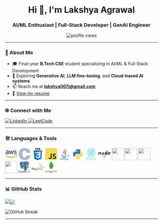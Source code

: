 <h1 align="center">Hi 👋, I'm Lakshya Agrawal</h1>
<h3 align="center">AI/ML Enthusiast | Full-Stack Developer | GenAI Engineer</h3>

<p align="center">
  <img src="https://komarev.com/ghpvc/?username=exoexo-1&label=Profile%20Views&color=0e75b6&style=flat" alt="profile views" />
</p>

---

### 📌 About Me
- 🎓 Final-year **B.Tech CSE** student specializing in AI/ML & Full-Stack Development  
- 🌱 Exploring **Generative AI**, **LLM fine-tuning**, and **Cloud-based AI systems**  
- 📫 Reach me at **lakshya007j@gmail.com**  
- 📄 [View my resume](https://drive.google.com/file/d/1BSKc4rE43H2bFiFybwmCtCZmxHg8_rUS/view?usp=drive_link)

---

### 🌐 Connect with Me
<p align="left">
  <a href="https://linkedin.com/in/lakshya-agrawal-356892" target="_blank">
    <img src="https://raw.githubusercontent.com/rahuldkjain/github-profile-readme-generator/master/src/images/icons/Social/linked-in-alt.svg" alt="LinkedIn" height="30" width="40" />
  </a>
  <a href="https://www.leetcode.com/exo098" target="_blank">
    <img src="https://raw.githubusercontent.com/rahuldkjain/github-profile-readme-generator/master/src/images/icons/Social/leet-code.svg" alt="LeetCode" height="30" width="40" />
  </a>
</p>

---

### 🛠 Languages & Tools
<p align="left"> 
  <a href="https://aws.amazon.com"><img src="https://raw.githubusercontent.com/devicons/devicon/master/icons/amazonwebservices/amazonwebservices-original-wordmark.svg" width="40" height="40"/></a>
  <a href="https://www.cprogramming.com/"><img src="https://raw.githubusercontent.com/devicons/devicon/master/icons/c/c-original.svg" width="40" height="40"/></a>
  <a href="https://www.w3schools.com/css/"><img src="https://raw.githubusercontent.com/devicons/devicon/master/icons/css3/css3-original-wordmark.svg" width="40" height="40"/></a>
  <a href="https://developer.mozilla.org/en-US/docs/Web/JavaScript"><img src="https://raw.githubusercontent.com/devicons/devicon/master/icons/javascript/javascript-original.svg" width="40" height="40"/></a>
  <a href="https://www.java.com"><img src="https://raw.githubusercontent.com/devicons/devicon/master/icons/java/java-original.svg" width="40" height="40"/></a>
  <a href="https://www.python.org"><img src="https://raw.githubusercontent.com/devicons/devicon/master/icons/python/python-original.svg" width="40" height="40"/></a>
  <a href="https://reactjs.org/"><img src="https://raw.githubusercontent.com/devicons/devicon/master/icons/react/react-original-wordmark.svg" width="40" height="40"/></a>
  <a href="https://nodejs.org"><img src="https://raw.githubusercontent.com/devicons/devicon/master/icons/nodejs/nodejs-original-wordmark.svg" width="40" height="40"/></a>
  <a href="https://spring.io/"><img src="https://www.vectorlogo.zone/logos/springio/springio-icon.svg" width="40" height="40"/></a>
  <a href="https://www.tensorflow.org"><img src="https://www.vectorlogo.zone/logos/tensorflow/tensorflow-icon.svg" width="40" height="40"/></a>
  <a href="https://pytorch.org/"><img src="https://www.vectorlogo.zone/logos/pytorch/pytorch-icon.svg" width="40" height="40"/></a>
  <a href="https://opencv.org/"><img src="https://www.vectorlogo.zone/logos/opencv/opencv-icon.svg" width="40" height="40"/></a>
  <a href="https://www.postgresql.org"><img src="https://raw.githubusercontent.com/devicons/devicon/master/icons/postgresql/postgresql-original-wordmark.svg" width="40" height="40"/></a>
  <a href="https://www.mysql.com/"><img src="https://raw.githubusercontent.com/devicons/devicon/master/icons/mysql/mysql-original-wordmark.svg" width="40" height="40"/></a>
  <a href="https://www.mongodb.com/"><img src="https://raw.githubusercontent.com/devicons/devicon/master/icons/mongodb/mongodb-original-wordmark.svg" width="40" height="40"/></a>
</p>

---

### 📊 GitHub Stats

<p>
  <img align="left" src="https://github-readme-stats.vercel.app/api/top-langs?username=exoexo-1&show_icons=true&locale=en&layout=compact&theme=radical&cache_seconds=1800" />
</p>

<p>
  <img align="center" src="https://github-readme-stats.vercel.app/api?username=exoexo-1&show_icons=true&locale=en&theme=radical&cache_seconds=1800" />
</p>


<p>
  <!-- Streak Stats -->
  <img align="center" src="https://github-readme-streak-stats.herokuapp.com/?user=exoexo-1&theme=radical" alt="GitHub Streak" />
</p>


---
